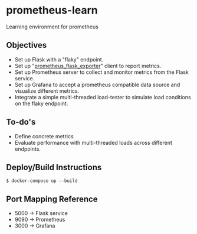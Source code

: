 # prometheus-learn
Learning environment for prometheus

## Objectives
- Set up Flask with a "flaky" endpoint.
- Set up "[prometheus_flask_exporter](https://github.com/rycus86/prometheus_flask_exporter)" client to report metrics.
- Set up Prometheus server to collect and monitor metrics from the Flask service.
- Set up Grafana to accept a prometheus compatible data source and visualize different metrics.
- Integrate a simple multi-threaded load-tester to simulate load conditions on the flaky endpoint.

## To-do's
- Define concrete metrics
- Evaluate performance with multi-threaded loads across different endpoints.

## Deploy/Build Instructions
```
$ docker-compose up --build
```
## Port Mapping Reference
- 5000 -> Flask service
- 9090 -> Prometheus
- 3000 -> Grafana

